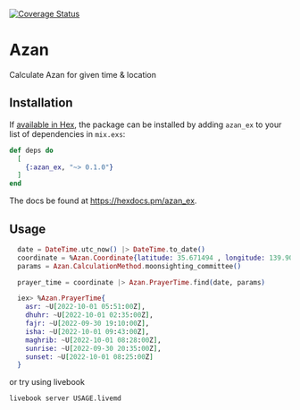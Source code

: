 [![Coverage Status](https://coveralls.io/repos/github/drselump14/azan_ex/badge.svg?branch=feature/add_livebook_usage)](https://coveralls.io/github/drselump14/azan_ex?branch=feature/add_livebook_usage)

# Azan

Calculate Azan for given time & location

## Installation

If [available in Hex](https://hex.pm/docs/publish), the package can be installed
by adding `azan_ex` to your list of dependencies in `mix.exs`:

```elixir
def deps do
  [
    {:azan_ex, "~> 0.1.0"}
  ]
end
```

The docs be found at <https://hexdocs.pm/azan_ex>.

## Usage

```elixir
  date = DateTime.utc_now() |> DateTime.to_date()
  coordinate = %Azan.Coordinate{latitude: 35.671494 , longitude: 139.901810}
  params = Azan.CalculationMethod.moonsighting_committee()

  prayer_time = coordinate |> Azan.PrayerTime.find(date, params)

  iex> %Azan.PrayerTime{
    asr: ~U[2022-10-01 05:51:00Z],
    dhuhr: ~U[2022-10-01 02:35:00Z],
    fajr: ~U[2022-09-30 19:10:00Z],
    isha: ~U[2022-10-01 09:43:00Z],
    maghrib: ~U[2022-10-01 08:28:00Z],
    sunrise: ~U[2022-09-30 20:35:00Z],
    sunset: ~U[2022-10-01 08:25:00Z]
  }
```

or try using livebook

```bash
livebook server USAGE.livemd
```
